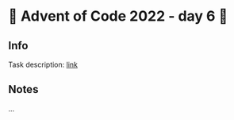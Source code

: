 # 🎄 Advent of Code 2022 - day 6 🎄

## Info

Task description: [link](https://adventofcode.com/2022/day/6)

## Notes

...
